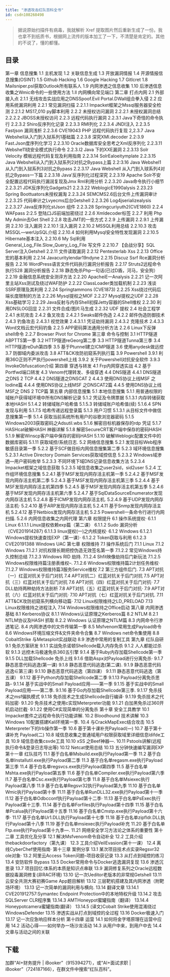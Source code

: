 ```yaml
---
title: "渗透攻击红队百科全书"
id: csdn108268498
---
```


> 据说原始扫描件有病毒，我就解析 Xref 提取图片然后重新生成了一份。我也拿不到纸质书，根据网上流传的版本加工了一下，不清楚是肯定的。其他的不说了，懂的都懂。

## 目录

第一章 信息搜集
1.1 主机发现
1.2 关联信息生成
1.3 开放漏洞情报
1.4 开源情报信息搜集(OSINT)
1.5 Github Hacking
1.6 Google Hacking
1.7 Gitlcret
1.8 Mailsniper.psl获取Outlook所有联系人
1.9 内网渗透之信息收集
1.10 后渗透信息收集之Wmic命令的一些使用方法
1.ll 内网横向常见端口
第二章 打点内网
2.1 外部接入点
2.1.1 无线攻击实战应用之DNSSpoof.Evil Portal.DWall组合拳入侵
2.2 应用系统漏洞利用
2.2.1 常见漏洞扫描
2.2.1.1 Impacket框架之Mssql服务器安全检测
2.2.1.2 MS17_010 py脚本利用
2.2.2 未授权访问漏洞
2.2.2.1 未授权漏洞总结
2.2.2.2 JBOSS未授权访问
2.2.3 远程代码执行漏洞
2.2.3.1 Java下奇怪的命令执行
2.2.3.2 Shiro反序列化记录
2.2.3.3 RMI列化
2.2.3.4 JNDI注入
2.2.3.5 Fastjson 漏洞浅析
2.2.3.6 CVE19043 PHP 远程代码执行复现
2,2.3.7 Java WebsheIl从入门到入狱系列1基础篇
2.2.3.8 深究XMl.decoder
2.2:3.9 Fast.Json度序列化学习
2.2.3.10 Oracle数据库安全思考之Xml反序列化
2.2.3.11 Webshe11绕安全模式执行命令
2.2.3.I2 Java 下的XXE漏洞
2.2.3.13 Solr Velocity 模板远程代码复现及利用指南
2.2.3.14 SolrEaloeitymplate
2.2.3.15 Java Webshell从入门到入狱系列2对抗之Bypass上篇
2.2:3.16 Java Webshel1 从入门到入狱系列3对抗之Bypass
2.2.3.17 Java Webshell 从入门到入球系列4对抗之Bypass一下篇
2.2.3.18 Java’反序列化过程深究
2.2.3.19 Apache Solr不安全配置远程代码执行漏润复现及Jmx Rml利用分析
2.2.3.20 Java命令执行小细节
2.2.3.21 JDK反序列化Gadgets21
2.2.3.22 WeblogicE1990alysis
2.23.23 Spring Boottuators未授权漏淘
2.2.3.24 SEMCMS2.6后台文件上传漏洞审计
2.2.3.25 代码审计之Lvyecms后台Getshell
2.2.3.26 Log4jserializealysis
2.2.3.27 Java反序列化stJson 组件
2.2.3.28 Springcuriyuth2(CVE1860)
2.2.4 WAFpass
2:2.5 登陆口JS前端加密绕过
2.2.6 Xmldecoder标签
2.2.7 利用 Php My Admin去Get Shell
2.2.8 攻击JMT的一些方式
2.2.9 上传漏洞
2.2.9.1 上传漏洞
2.2.10 注入漏洞
2.2.10.1 注入漏洞
2.2.10.2 MSSQL利用总结
2.2.10.3 攻击MSSQL—werUpSQL介绍
2.2.10.4 如何利用Mysql安全特性发现漏洞
2.2.10.5 Hibernate基本注入
2.2.10.6 My Sql利用General_Log_File.Slow_Query_Log_File 写文件
2.2.10.7 【会战分享】SQL Server注入Getshell
2.2.11 文件读取漏洞
2.2.12 Pentesterlab Xss
2.2.13 Office宏的基本利用
2.2.14 Javacuritylendar19ndyne
2.2.15 Discuz Ssrf Rce漏洞分析报告
2.2.16 WordPress语言文件代码执行漏洞分析报告
2.2.17 Struts2远程命令执行S28 漏洞分析报告
2.2.18 静态免杀Php一句话(已过D盾，河马，安全狗）
2.2.19 金融信息系统安全测评方法
2.2.20 ApacheiE一Analysis
2.2.21 记一次阿里主站Xss测试及绕过WAF防护
2.2.22 ClassLoader类加载机制
2.2.23 浅谈SSRF原理及其利用
2.2.24 Springtammons (CVE1873)
2.2.25 Xss绕过代码后端长度限制的方法
2.2.26 Mysql提权之MOF
2.2.27 Mysql提权之UDF
2.2.28 Xss基础学习
2.2.29 Java反射与内存Shell初探Jetty容器的Shell维权
2.2.30 利用DNSLOG回显
2.2.31 文件合成/图片马生成
2.2.32 UDF 提权
2.4 社会工程学
2.4.1 水坑攻击
2.4.2 鱼叉攻击
2.4.2.1 Swaks邮件伪造
2.4.2.2 邮件伪造防御技术
2.4.3 钓鱼攻击
2.4.3.1 视觉效果
2.4.3.1.1 凭证劫持漏洞
2.4.3.2 克隆技术
2.4.3.3 Word文档云宏代码钓鱼
2.2.5 APP密码算法通用分析方法
2.2.6 Linux下反弹shell命令
2.2.7 Browser Pivot for Chrome
第三章 命令与控制
3.1 HTTP隧道ABPTTS第一季
3.2 HTTP隧道reGeorg第二季
3.3 HTTP隧道Tunna第三季
3.4 HTTP隧道reDuh第四季
3.5 基于Ptunnel建立ICMP隧道
3.6 使用anydesk做远控
3.7 防御域内委派攻击
3.8 ATT&CK攻防初窥系列执行篇
3.9 Powershell
3.9.1 利用36O正则不严执行powershell上线
3.9.2 关于Powershell对抗安全软件
3.9.3 InvokeObfuscation介绍
第四章 穿透与转发
4.1 Frp内网穿透实战
4.2 基于Portfwd端口转发
4.3 Venom代理转发、多级穿透
4.4 DNS隧道
4.4.1 DNS隧道之DNS 2 TCP
4.4.2 DNS隧道之DNSCAT 2
4.4.3 使用DNS协议上线MSF 之Iodine篇
4.4.4 使用DNS协议上线MSF 之DNSCAT2篇
4.4.5 使用DNS协议上线MSF之 DNS 2 TCP篇
第五章 内部信息搜集
5.1 本地信息搜集
5.1.1 用普通权限的域帐户获得域环境中所有DNS解析记录
5.1.2 凭证及令牌票据
5.1.3.1 内存转储获取本地HASH
5.1.4.2 转储域账户哈希值
5.1.5.3 转储域账户哈希值(续)
5.1.6.4 SPN发现与利用
5.1.7.5 哈希传递远程登录篇
5.1.3 用户习惯
5.1.3.1 从目标文件中做信息搜集第一季
5.1.4 获取当前系统所有用户的谷歌浏览器密码
5.1.5 Windows2003获取密码之Adsutil.wbs
5.1.6 解密目标机器保存的rdp 凭证
5.1.7 HASHcat破解HASH 神器详解
5.1.8 解密SecureCRT客户端中保存的密码HASH
5.1.9 解密Winscp客户端中保存的密码HASH
5.1.10 破解Weblogic配置文件中的数据库密码
5.1.11 获取域控/系统日志.
5.2 网络信息搜集
5.2.1 发现目标Web程序敏感目录第一季
5.2.2 基于SCF做目标内网信息搜集第二季
5.2.3 域环境信息搜集
5.2.3.1 Active Directory Domain Services获取域控信息
5.2.3.2 Windows域渗透―用户密码枚举
5.2.3.3 不同环境下域DNS记录信息收集方法
5.2.3.4 Impacket框架之域信息获取
5.2.3.5 域信息收集之user2sid，sid2user
5.2.4 工作组环境信息搜集
5.2.4.1 基于MSF发现内网存活主机第一季
5.2.4.2 基于MSF发现内网存活主机第二季
5.2.4.3 基于MSF发现内网存活主机第三季
5.2.4.4 基于MSF发现内网存活主机第四季
5.2.4.5 基于MSF发现内网存活主机第五季
5.2.4.6 基于MSF发现内网存活主机第六季
5.2.4.7 基于SqlDataSourceEnumerator发现内网存活主机
5.2.4.8 基于ICMP发现内网存活主机.
5.2.4.9 基于UDP发现内网存活主机·
5.2.4.10 基于ARP发现内网存活主机
5.2.4.11 基于Snmp发现内网存活主机
5.2.4.12 基于Netbios发现内网存活主机
5.2.5 Powershell一条命令行进行内网扫描.
5.2.6 内网信息收集之内网代理
第六章 权限提升
6.1 操作系统提权·
6.1.1 Linux
6.1.1.1 Linux提权依赖exp篇（第二课）
6.1.1.2 Sudo 漏洞分析（CVE201914287)
6.1.1.3 linux提权(一)之内核提权·
6.1.2 Windows
6.1.2.1 Windows提权快速查找EXP（第一课）·
6.1.2.2 Token窃取与利用
6.1.2.3 CVE20191388 Windows UAC
第七章 权限维持
7.1 操作系统后门
7.1.1 Linux
7.1.2 Windows
7.1.2.1 对抗权限长期把控伪造无效签名第一季
7.1.2.2 常见Windows持久控制总结
7.1.2.3 Windows RID 劫持.
7.1.2.4 Shfit映像劫持后门新玩法
7.1.2.5 Windows权限维持篇注册表维权–.
7.1.2.6 Windows权限维持篇2计划任务维权·
7.1.2.7 Windows权限维持篇3服务Service维权
7.2 第三方组件后门.
7.3 APT对抗〔一）红蓝对抗关于后门对抗
7.4 APT对抗二）红蓝对抗关于后门对抗
7.5 APT对抗（三）红蓝对抗关于后门对抗
7.6 APT对抗（四）红蓝对抗关于后门对抗·
7.7 DLL劫持两种劫持方法剖析
7.8 APT对抗（五）红蓝对抗关于后门对抗·
7.9 APT对抗（六）红蓝对抗关于后门对抗·
7.10 APT对抗（七）红蓝对抗关于后门对抗.
7.11 ATT&CK攻防初窥系列横向移动篇·
7.12 Linux权限维持之LD_PRELOAD
7.13 Linux权限维持之进程注入
7.14 Windows权限维持之Office启动
第八章 内网渗透基础
8.1 Kerberos协议
8.1.1 Windows认证原理之Kerberos篇
8.2 NTLM
8.2.1 NTLM协议及HASH 抓取
8.2.2 Windows 认证原理之NTLM篇
8.3 内网命令行渗透笔记.
8.4 内网渗透中的文件传输第一季
8.5 Msfvenom常用生成Payload命令
8.6 Windows环境压缩文件&文件夹命令合集
8.7 Windows net命令集使用
8.8 CobaltStrike 与Metasploit实战联动
8.9 渗透中常用的复制工具
第九章 红队自研
9.1 免杀方案研发
9.1.1 实战免杀诺顿Shellcode载入内存免杀
9.1.2 人人都能过杀软
9.1.3 远控木马极速免杀360五引擎
9.1.4 基于Ruby内存加载Shellcode第一季
9.1.5 DLL加载Shellcode 免杀上线
9.1.6 借助Aspx对Payload进行分离免杀·
9.1.7 静态恶意代码逃逸(第一课)
9.1.8 静态恶意代码逃逸(第二课).
9.1.9 静态恶意代码逃逸∈第三课)
9.1.10 静态恶意代码逃逸（第四课）
9.1.11 静态恶意代码逃逸（第五课）
9.1.12 基于Python内存加载Shellcode第二季
9.1.13 Payload分离免杀思路–
9.1.14 基于实战中的Small Payload应用——第一季
9.1.15 基于实战中的Small Payload应用——第二季.
9.1.16 基于Go内存加载Shellcode第三季.
9.1.17 免杀技术之msf偏执模式
9.1.18 免杀技术之生成Shellcode自行编译·
9.1.19 免杀技术之代码加密·
9.1.20 免杀技术之使用c实现Meterpreter功能
9.1.21 白加黑免杀过360开机启动拦截·
9.1.22 使用C#实现简单的分离兔杀
第十章 安全工具教学
10.1 Impacket套件之远程命令执行功能讲解.
10.2 Bloodhound 技术讲解
10.3 Windows 10配置搭建Kali环境第一季.
10.4 与CrackMapExec结合攻击
10.5 Meterpreter下的Irb操作第一季
10.6 基于第十课补充Payload(—)
10.7 基于第十课补充 Payload(二)
10.8 域信息收集之普通域用户权限获取域里详细信息ldifde工具
10.9 域信息收集csvde工具
10.10 xSS 之Beef神器―.
10.11 Pstools讲解(远程执行命令&登录日志导出等)
10.12 Netcat使用总结
10.13 五分钟快速编写漏洞EXP
第十一章 红队技巧
11.1 基于白名单Msbuild.exe执行Payload第一季
11.2 基于白名单Installutil.exe执行Payload第二季
11.3 基于白名单regasm.exe执行Payload第三季
11.4 基于白名单regsvcs.exe执行Payload第四季
11.5 基于白名单Mshta.exe执行Payload第五季
11.6 基于白名单Compiler.exe执行Payload第六季
l1.7 基于白名单Csc.exe执行Payload第七季
11.8 基于白名单Msiexec执行Payload第八季
11.9 基于白名单Regsvr32执行Payload第九季
11.10 基于白名单Wmic执行Payload第十季
11.11 基于白名单RunDLL32.exe执行Payload第十一季
l1.12 基于白名单Odbcconf执行Payload第十二季·
11.13 基于白名单PsExec执行Payload第十三季.
11.14 基于白名单Forfiles执行Payload第十四季
11.15 基于白名单Pcalua执行Payload第十五季
11.16 基于白名单Cmstp.exe执行Payload第十六季·
11.17 基于白名单Ur1.DLL执行Payload第十七季
11.18 基于白名单zipfldr.DLL执行Payload第十八季
11.19 基于白名单msiexec执行Payload补充
11.20 基于白名单Ftp.exe执行Payload第十九季―.
11.21 网络安全学习方法论之体系的重要性
第十二章 工具优化及分享
12.1 解决Msfvenom命令自动补全
12.2 工具介绍thebackdoorfactory（第九课）
12.3 工具介绍VeilEvasion(第十一课）
12.4 离线CyberChef使用指南·
第十三章 案例分享
13.1 某次项目技术点实录Regsvr32 ole对象·
13.2 阿里云Access Token问题–项目收获记录
13.3 从打点到域控的练习
13.4 安防软件 Bypass
13.5 Docker常用命令与Docker逃逸漏洞复现
13.6 渗透沉思录
13.7 项目回忆:体系的本质是知识点串联
13.9 漏洞修复系列之Oracle远程数据投毒漏洞修复(非RAC环境)
13.10 记一次Ueditor老版本的非常规Getshell
13.11 云安全共测大赛初赛Game App题目解析
13.12 三层靶机搭建及其内网渗透（附靶场环境）
13.13 记一次简单的漏洞利用与横向.
13.14 翻译文章
13.14.1 CVE201912757:Symantec Endpoint Protection中的本地特权升级
13.14.2 攻击SQLServer CLR程序集
13.14.3 AMTHoneypot蜜罐指南（翻译）
13.14.4 Honeypotcamera蜜罐指南(翻译）
13.14.5 (译文)Cobalt Strike使用混淆绕过WindowsDefender
13.15 渗透实战从打点到域控的全过程
13.16 Docker极速入门
13.17 记一次应急响应样本分析
第十四章 运营
14.1 如何将金字塔原理在运营中应用
14.2 活动心得——如何举办一场沙龙活动
14.3 从用户中来，到用户中去
14.4 文章与活动之间的关联

## 下载

加群“AI+财务提升 | iBooker”（915394271），或“AI+面试求职 | iBooker”（724187166），在群文件中搜索“红队百科”。